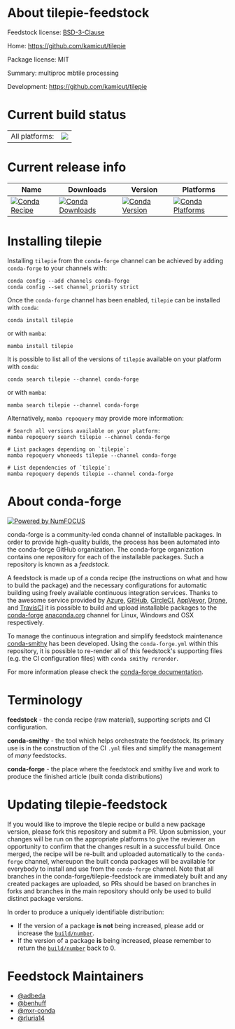 About tilepie-feedstock
=======================

Feedstock license: [BSD-3-Clause](https://github.com/conda-forge/tilepie-feedstock/blob/main/LICENSE.txt)

Home: https://github.com/kamicut/tilepie

Package license: MIT

Summary: multiproc mbtile processing

Development: https://github.com/kamicut/tilepie

Current build status
====================


<table><tr><td>All platforms:</td>
    <td>
      <a href="https://dev.azure.com/conda-forge/feedstock-builds/_build/latest?definitionId=7585&branchName=main">
        <img src="https://dev.azure.com/conda-forge/feedstock-builds/_apis/build/status/tilepie-feedstock?branchName=main">
      </a>
    </td>
  </tr>
</table>

Current release info
====================

| Name | Downloads | Version | Platforms |
| --- | --- | --- | --- |
| [![Conda Recipe](https://img.shields.io/badge/recipe-tilepie-green.svg)](https://anaconda.org/conda-forge/tilepie) | [![Conda Downloads](https://img.shields.io/conda/dn/conda-forge/tilepie.svg)](https://anaconda.org/conda-forge/tilepie) | [![Conda Version](https://img.shields.io/conda/vn/conda-forge/tilepie.svg)](https://anaconda.org/conda-forge/tilepie) | [![Conda Platforms](https://img.shields.io/conda/pn/conda-forge/tilepie.svg)](https://anaconda.org/conda-forge/tilepie) |

Installing tilepie
==================

Installing `tilepie` from the `conda-forge` channel can be achieved by adding `conda-forge` to your channels with:

```
conda config --add channels conda-forge
conda config --set channel_priority strict
```

Once the `conda-forge` channel has been enabled, `tilepie` can be installed with `conda`:

```
conda install tilepie
```

or with `mamba`:

```
mamba install tilepie
```

It is possible to list all of the versions of `tilepie` available on your platform with `conda`:

```
conda search tilepie --channel conda-forge
```

or with `mamba`:

```
mamba search tilepie --channel conda-forge
```

Alternatively, `mamba repoquery` may provide more information:

```
# Search all versions available on your platform:
mamba repoquery search tilepie --channel conda-forge

# List packages depending on `tilepie`:
mamba repoquery whoneeds tilepie --channel conda-forge

# List dependencies of `tilepie`:
mamba repoquery depends tilepie --channel conda-forge
```


About conda-forge
=================

[![Powered by
NumFOCUS](https://img.shields.io/badge/powered%20by-NumFOCUS-orange.svg?style=flat&colorA=E1523D&colorB=007D8A)](https://numfocus.org)

conda-forge is a community-led conda channel of installable packages.
In order to provide high-quality builds, the process has been automated into the
conda-forge GitHub organization. The conda-forge organization contains one repository
for each of the installable packages. Such a repository is known as a *feedstock*.

A feedstock is made up of a conda recipe (the instructions on what and how to build
the package) and the necessary configurations for automatic building using freely
available continuous integration services. Thanks to the awesome service provided by
[Azure](https://azure.microsoft.com/en-us/services/devops/), [GitHub](https://github.com/),
[CircleCI](https://circleci.com/), [AppVeyor](https://www.appveyor.com/),
[Drone](https://cloud.drone.io/welcome), and [TravisCI](https://travis-ci.com/)
it is possible to build and upload installable packages to the
[conda-forge](https://anaconda.org/conda-forge) [anaconda.org](https://anaconda.org/)
channel for Linux, Windows and OSX respectively.

To manage the continuous integration and simplify feedstock maintenance
[conda-smithy](https://github.com/conda-forge/conda-smithy) has been developed.
Using the ``conda-forge.yml`` within this repository, it is possible to re-render all of
this feedstock's supporting files (e.g. the CI configuration files) with ``conda smithy rerender``.

For more information please check the [conda-forge documentation](https://conda-forge.org/docs/).

Terminology
===========

**feedstock** - the conda recipe (raw material), supporting scripts and CI configuration.

**conda-smithy** - the tool which helps orchestrate the feedstock.
                   Its primary use is in the construction of the CI ``.yml`` files
                   and simplify the management of *many* feedstocks.

**conda-forge** - the place where the feedstock and smithy live and work to
                  produce the finished article (built conda distributions)


Updating tilepie-feedstock
==========================

If you would like to improve the tilepie recipe or build a new
package version, please fork this repository and submit a PR. Upon submission,
your changes will be run on the appropriate platforms to give the reviewer an
opportunity to confirm that the changes result in a successful build. Once
merged, the recipe will be re-built and uploaded automatically to the
`conda-forge` channel, whereupon the built conda packages will be available for
everybody to install and use from the `conda-forge` channel.
Note that all branches in the conda-forge/tilepie-feedstock are
immediately built and any created packages are uploaded, so PRs should be based
on branches in forks and branches in the main repository should only be used to
build distinct package versions.

In order to produce a uniquely identifiable distribution:
 * If the version of a package **is not** being increased, please add or increase
   the [``build/number``](https://docs.conda.io/projects/conda-build/en/latest/resources/define-metadata.html#build-number-and-string).
 * If the version of a package **is** being increased, please remember to return
   the [``build/number``](https://docs.conda.io/projects/conda-build/en/latest/resources/define-metadata.html#build-number-and-string)
   back to 0.

Feedstock Maintainers
=====================

* [@adbeda](https://github.com/adbeda/)
* [@benhuff](https://github.com/benhuff/)
* [@mxr-conda](https://github.com/mxr-conda/)
* [@rluria14](https://github.com/rluria14/)

